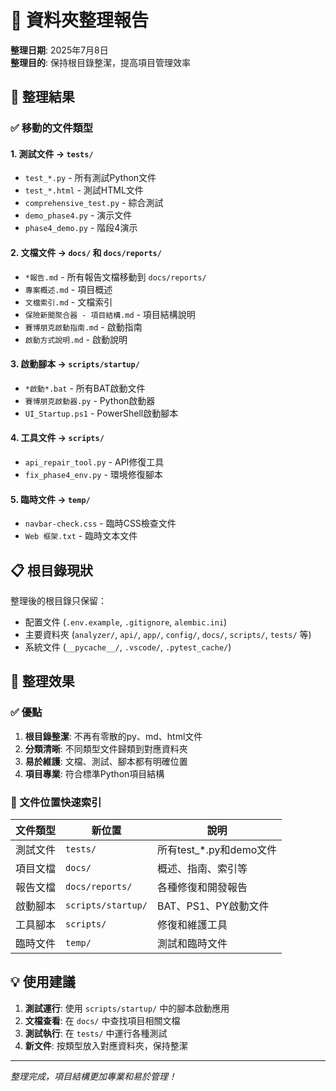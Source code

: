# 🧹 資料夾整理報告

**整理日期**: 2025年7月8日  
**整理目的**: 保持根目錄整潔，提高項目管理效率

## 📁 整理結果

### ✅ 移動的文件類型

#### 1. 測試文件 → `tests/`
- `test_*.py` - 所有測試Python文件
- `test_*.html` - 測試HTML文件  
- `comprehensive_test.py` - 綜合測試
- `demo_phase4.py` - 演示文件
- `phase4_demo.py` - 階段4演示

#### 2. 文檔文件 → `docs/` 和 `docs/reports/`
- `*報告.md` - 所有報告文檔移動到 `docs/reports/`
- `專案概述.md` - 項目概述
- `文檔索引.md` - 文檔索引
- `保險新聞聚合器 - 項目結構.md` - 項目結構說明
- `賽博朋克啟動指南.md` - 啟動指南
- `啟動方式說明.md` - 啟動說明

#### 3. 啟動腳本 → `scripts/startup/`
- `*啟動*.bat` - 所有BAT啟動文件
- `賽博朋克啟動器.py` - Python啟動器
- `UI_Startup.ps1` - PowerShell啟動腳本

#### 4. 工具文件 → `scripts/`
- `api_repair_tool.py` - API修復工具
- `fix_phase4_env.py` - 環境修復腳本

#### 5. 臨時文件 → `temp/`
- `navbar-check.css` - 臨時CSS檢查文件
- `Web 框架.txt` - 臨時文本文件

## 📋 根目錄現狀

整理後的根目錄只保留：
- 配置文件 (`.env.example`, `.gitignore`, `alembic.ini`)
- 主要資料夾 (`analyzer/`, `api/`, `app/`, `config/`, `docs/`, `scripts/`, `tests/` 等)
- 系統文件 (`__pycache__/`, `.vscode/`, `.pytest_cache/`)

## 🎯 整理效果

### ✅ 優點
1. **根目錄整潔**: 不再有零散的py、md、html文件
2. **分類清晰**: 不同類型文件歸類到對應資料夾
3. **易於維護**: 文檔、測試、腳本都有明確位置
4. **項目專業**: 符合標準Python項目結構

### 📍 文件位置快速索引

| 文件類型 | 新位置 | 說明 |
|---------|--------|------|
| 測試文件 | `tests/` | 所有test_*.py和demo文件 |
| 項目文檔 | `docs/` | 概述、指南、索引等 |
| 報告文檔 | `docs/reports/` | 各種修復和開發報告 |
| 啟動腳本 | `scripts/startup/` | BAT、PS1、PY啟動文件 |
| 工具腳本 | `scripts/` | 修復和維護工具 |
| 臨時文件 | `temp/` | 測試和臨時文件 |

## 💡 使用建議

1. **測試運行**: 使用 `scripts/startup/` 中的腳本啟動應用
2. **文檔查看**: 在 `docs/` 中查找項目相關文檔
3. **測試執行**: 在 `tests/` 中運行各種測試
4. **新文件**: 按類型放入對應資料夾，保持整潔

---
*整理完成，項目結構更加專業和易於管理！*
